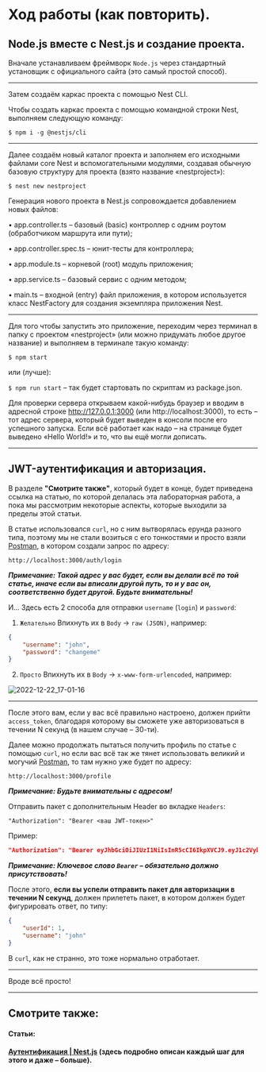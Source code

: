 # Ход работы (как повторить).

<h2>Node.js вместе с Nest.js и создание проекта.</h2>

Вначале устанавливаем фреймворк `Node.js` через стандартный установщик с официального сайта (это самый простой способ).
____
Затем создаём каркас проекта с помощью Nest CLI.

Чтобы создать каркас проекта с помощью командной строки Nest, выполняем следующую команду:

`$ npm i -g @nestjs/cli`
____
Далее создаём новый каталог проекта и заполняем его исходными файлами core Nest и вспомогательными модулями, создавая обычную базовую структуру для проекта (взято название «nestproject»):

`$ nest new nestproject`

Генерация нового проекта в Nest.js сопровождается добавлением новых файлов:

•	app.controller.ts – базовый (basic) контроллер с одним роутом (обработчиком маршрута или пути);

•	app.controller.spec.ts – юнит-тесты для контроллера;

•	app.module.ts – корневой (root) модуль приложения;

•	app.service.ts – базовый сервис с одним методом;

•	main.ts – входной (entry) файл приложения, в котором используется класс NestFactory для создания экземпляра приложения Nest.
____
Для того чтобы запустить это приложение, переходим через терминал в папку с проектом «nestproject» (или можно придумать любое другое название) и выполняем в терминале такую команду:

`$ npm start`

или (лучше):

`$ npm run start` – так будет стартовать по скриптам из package.json.

Для проверки сервера открываем какой-нибудь браузер и вводим в адресной строке http://127.0.0.1:3000 (или http://localhost:3000), то есть – тот адрес сервера, который будет выведен в консоли после его успешного запуска. Если всё работает как надо – на странице будет выведено «Hello World!» и то, что вы ещё могли дописать.
____
<h2>JWT-аутентификация и авторизация.</h2>

В разделе **"Смотрите также"**, который будет в конце, будет приведена ссылка на статью, по которой делалась эта лабораторная работа, а пока мы рассмотрим некоторые аспекты, которые выходили за пределы этой статьи.

В статье использовался `curl`, но с ним вытворялась ерунда разного типа, поэтому мы не стали возиться с его тонкостями и просто взяли [Postman](https://www.postman.com/downloads/), в котором создали запрос по адресу:

`http://localhost:3000/auth/login`

<b>*Примечание: Такой адрес у вас будет, если вы делали всё по той статье, иначе если вы вписали другой путь, то и у вас он, соответственно будет другой. Будьте внимательны!*</b>

И… Здесь есть 2 способа для отправки `username` (`login`) и `password`:

1) `Желательно` Впихнуть их в `Body` -> `raw (JSON)`, например:

```JSON
{
    "username": "john",
    "password": "changeme"
}
```

2) `Просто` Впихнуть их в `Body` -> `x-www-form-urlencoded`, например:

![2022-12-22_17-01-16](https://user-images.githubusercontent.com/70268003/209150811-cc256410-8178-4520-b586-a2e2b895df63.png)
____
После этого вам, если у вас всё правильно настроено, должен прийти `access_token`, благодаря которому вы сможете уже авторизоваться в течении N секунд (в нашем случае – 30-ти).

Далее можно продолжать пытаться получить профиль по статье с помощью `curl`, но если вас всё так же тянет использовать великий и могучий [Postman](https://www.postman.com/downloads/), то там нужно уже будет по адресу:

`http://localhost:3000/profile`

<b>*Примечание: Будьте внимательны с адресом!*</b>

Отправить пакет с дополнительным Header во вкладке `Headers`:

`"Authorization": "Bearer <ваш JWT-токен>"`

Пример:

```JSON
"Authorization": "Bearer eyJhbGciOiJIUzI1NiIsInR5cCI6IkpXVCJ9.eyJ1c2VybmFtZSI6ImpvaG4iLCJzdWIiOjEsImlhdCI6MTY3MTY0MTgyNCwiZXhwIjoxNjcxNjQxODU0fQ.8l4hr6gJWSaKeOpI6ghS6jY_oCekslWbMEqjy15VoIw",
```

<b>*Примечание: Ключевое слово `Bearer` – обязательно должно присутствовать!*</b>

После этого, **если вы успели отправить пакет для авторизации в течении N секунд**, должен прилететь пакет, в котором должен будет фигурировать ответ, по типу:

```JSON
{
    "userId": 1,
    "username": "john"
}
```

В `curl`, как не странно, это тоже нормально отработает.
____
Вроде всё просто!
____
<h2>Смотрите также:</h2>

<h4>Статьи:<h4>

[Аутентификация | Nest.js](https://nestjs.ru/security/authentication#расширение-защиты) (здесь подробно описан каждый шаг для этого и даже – больше).